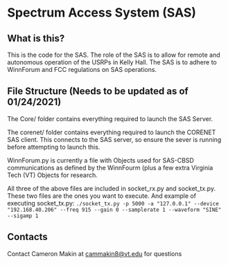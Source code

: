 # Spectrum Access System (SAS)
## What is this?
This is the code for the SAS. The role of the SAS is to allow for remote and autonomous operation of the USRPs in Kelly Hall. The SAS is to adhere to WinnForum and FCC regulations on SAS operations.

## File Structure (Needs to be updated as of 01/24/2021)
The Core/ folder contains everything required to launch the SAS Server. 

The corenet/ folder contains everything required to launch the CORENET SAS client. This connects to the SAS server, so ensure the sever is running before attempting to launch this.

WinnForum.py is currently a file with Objects used for SAS-CBSD communications as defined by the WinnFourm (plus a few extra Virginia Tech (VT) Objects for research.   

All three of the above files are included in socket_rx.py and socket_tx.py. These two files are the ones you want to execute. And example of executing socket_tx.py: 
  ```./socket_tx.py -p 5000 -a "127.0.0.1" --device "192.168.40.206" --freq 915 --gain 0 --samplerate 1 --waveform "SINE" --sigamp 1```

## Contacts
Contact Cameron Makin at cammakin8@vt.edu for questions
